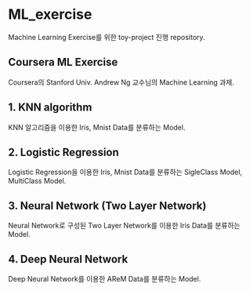# ML_exercise
Machine Learning Exercise를 위한 toy-project 진행 repository.

## Coursera ML Exercise

Coursera의 Stanford Univ. Andrew Ng 교수님의 Machine Learning 과제.

## 1. KNN algorithm

KNN 알고리즘을 이용한 Iris, Mnist Data를 분류하는 Model.

## 2. Logistic Regression

Logistic Regression을 이용한 Iris, Mnist Data를 분류하는 SigleClass Model, MultiClass Model.

## 3. Neural Network (Two Layer Network)

Neural Network로 구성된 Two Layer Network를 이용한 Iris Data를 분류하는 Model.

## 4. Deep Neural Network

Deep Neural Network를 이용한 AReM Data를 분류하는 Model.

